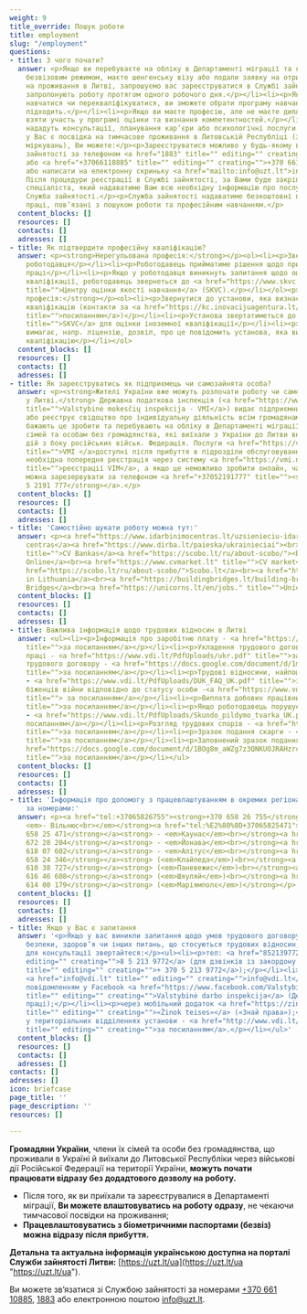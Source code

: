 ```yaml
---
weight: 9
title_override: Пошук роботи
title: employment
slug: "/employment"
questions:
- title: З чого почати?
  answer: <p>Якщо ви перебуваєте на обліку в Департаменті міграції та користуєтесь
    безвізовим режимом, маєте шенгенську візу або подали заявку на отримання дозволу
    на проживання в Литві, запрошуємо вас зареєструватися в Службі зайнятості:</p><ul><li><p>Вам
    запропонують роботу протягом одного робочого дня.</p></li><li><p>Якщо ви хочете
    навчатися чи перекваліфікуватися, ви зможете обрати програму навчання, яка вам
    підходить.</p></li><li><p>Якщо ви маєте професію, але не маєте диплома, ви зможете
    взяти участь у програмі оцінки та визнання компетентностей.</p></li><li><p>Вам
    нададуть консультації, планування кар’єри або психологічні послуги.</p></li></ul><p>Якщо
    у Вас є посвідка на тимчасове проживання в Литовській Республіці (з гуманітарних
    міркувань), Ви можете:</p><p>Зареєструватися можливо у будь-якому відділенні Служби
    зайнятості за телефоном <a href="1883" title="" editing="" creating="">1883</a>
    або <a href="+37066110885" title="" editing="" creating="">+370 661 10885</a>,
    або написати на електронну скриньку <a href="mailto:info@uzt.lt">info@uzt.lt</a>.
    Після процедури реєстрації в Службі зайнятості, за Вами буде закріплено конкретного
    спеціаліста, який надаватиме Вам всю необхідну інформацію про послуги, які надає
    Служба зайнятості.</p><p>Служба зайнятості надаватиме безкоштовні послуги на ринку
    праці, пов’язані з пошуком роботи та професійним навчанням.</p>
  content_blocks: []
  resources: []
  contacts: []
  adresses: []
- title: Як підтвердити професійну кваліфікацію?
  answer: <p><strong>Нерегульована професія:</strong></p><ol><li><p>Звернутися до
    роботодавця</p></li><li><p>Роботодавець прийматиме рішення щодо придатності до
    праці</p></li><li><p>Якщо у роботодавця виникнуть запитання щодо оцінки іноземної
    кваліфікації, роботодавець звернеться до <a href="https://www.skvc.lt/default/en/refugees-from-ukraine"
    title="">Центру оцінки якості навчання</a> (SKVC).</p></li></ol><p><strong>Регульована
    професія:</strong></p><ol><li><p>Звернутися до установи, яка визнає професійну
    кваліфікацію (контакти за <a href="https://kc.inovacijuagentura.lt/ukrainos-verslui/ukrainos-pilieciams-norintiems-dirbti-lietuvoje.html?lang=lt#:~:text=%D0%9A%D0%BE%D0%BD%D1%82%D0%B0%D0%BA%D1%82%D0%B8%20%D1%89%D0%BE%D0%B4%D0%BE%20%D0%B2%D0%B8%D0%B7%D0%BD%D0%B0%D0%BD%D0%BD%D1%8F%20%D1%80%D0%B5%D0%B3%D1%83%D0%BB%D1%8C%D0%BE%D0%B2%D0%B0%D0%BD%D0%B8%D1%85%20%D0%BF%D1%80%D0%BE%D1%84%D0%B5%D1%81%D1%96%D0%B9%3A"
    title="">посиланням</a>)</p></li><li><p>Установа звертатиметься до <a href="https://www.skvc.lt/default/en/refugees-from-ukraine"
    title="">SKVC</a> для оцінки іноземної кваліфікації</p></li><li><p>Якщо робота
    вимагає, напр. ліцензію, дозвіл, про це повідомить установа, яка визнала професійну
    кваліфікацію</p></li></ol>
  content_blocks: []
  resources: []
  contacts: []
  adresses: []
- title: Як зареєструватись як підприємець чи самозайнята особа?
  answer: <p><strong>Жителі України вже можуть розпочати роботу чи самозайнятість
    у Литві.</strong> Державна податкова інспекція (<a href="https://www.vmi.lt/evmi/en/home"
    title="">Valstybinė mokesčių inspekcija - VMI</a>) видає підприємницькі свідоцтва
    або реєструє свідоцтво про індивідуальну діяльність всім громадянам України, які
    бажають це зробити та перебувають на обліку в Департаменті міграції, членам їхніх
    сімей та особам без громадянства, які виїхали з України до Литви внаслідок військових
    дій з боку російських військ. Федерація. Послуги <a href="https://vmi.nemo-q.se/Booking/Booking/Index/vmi"
    title="">VMI </a>доступні після прибуття в підрозділи обслуговування. Для відвідування
    необхідна попередня реєстрація через систему <a href="https://vmi.nemo-q.se/Booking/Booking/Index/vmi"
    title="">реєстрації VIM</a>, а якщо це неможливо зробити онлайн, час прибуття
    можна зарезервувати за телефоном <a href="+37052191777" title=""><strong>+370
    5 2191 777</strong></a>.</p>
  content_blocks: []
  resources: []
  contacts: []
  adresses: []
- title: 'Самостійно шукати роботу можна тут:'
  answer: <p><a href="https://www.idarbinimocentras.lt/uzsienieciu-idarbinimas-lietuvoje/darbuotojai-is-ukrainos/">Įdarbinimo
    centras</a><a href="https://www.dirba.lt/paieska/ukrainieciai"><br></a><a href="https://ua.cvbankas.lt/"
    title="">CV Bankas</a><a href="https://scobo.lt/ru/about-scobo/"><br></a><a href="https://cvonline.lt/lt/search?limit=20&amp;offset=0&amp;suitableForRefugees=true">CV
    Online</a><br><a href="https://www.cvmarket.lt" title="">CV market</a><br><a href="https://www.dirba.lt/paieska/ukrainieciai">Dirba.lt</a><br><a
    href="https://scobo.lt/ru/about-scobo/">Scobo.lt</a><br><a href="https://workinlithuania.lt/">Work
    in Lithuania</a><br><a href="https://buildingbridges.lt/building-bridges-ukraine/">Building
    Bridges</a><br><a href="https://unicorns.lt/en/jobs." title="">Unicorns</a></p>
  content_blocks: []
  resources: []
  contacts: []
  adresses: []
- title: Важлива інформація щодо трудових відносин в Литві
  answer: <ul><li><p>Інформація про заробітню плату - <a href="https://www.vdi.lt/PdfUploads/DU_UK.pdf"
    title="">за посиланням</a></p></li><li><p>Укладення трудового договору й умови
    праці - <a href="https://www.vdi.lt/PdfUploads/ukr.pdf" title="">за посиланням</a></p></li><li><p>Зразок
    трудового договору - <a href="https://docs.google.com/document/d/1mhK3DrG3XzPakIGqFFxhLvvYPzd-rhb2/edit"
    title="">за посиланням</a></p></li><li><p>Трудові відносини, найпоширеніші запитання
    - <a href="https://www.vdi.lt/PdfUploads/DUK_FAQ_UK.pdf" title="">за посиланням</a></p></li><li><p>Підтримка
    біженців війни відповідно до статусу особи -<a href="https://www.vdi.lt/PdfUploads/Parama_UKR.pdf"
    title=""> за посиланням</a></p></li><li><p>Виплата добових працівникам - <a href="https://www.vdi.lt/PdfUploads/Del_dienpinigiu_UK.pdf"
    title="">за посиланням</a></p></li><li><p>Якщо роботодавець порушує Трудовий кодекс
    - <a href="https://www.vdi.lt/PdfUploads/Skundo_pildymo_tvarka_UK.pdf" title="">за
    посиланням</a></p></li><li><p>Розгляд трудових спорів - <a href="https://www.vdi.lt/PdfUploads/DGK_pildymo_tvarka_LDC_UK.pdf"
    title="">за посиланням</a></p></li><li><p>Зразок подання скарги - <a href="https://docs.google.com/document/d/1xixoE4NmcGaaExP70hsykn3_9WAglJcc/edit"
    title="">за посиланням</a></p></li><li><p>Заповнений зразок подання скарги - <a
    href="https://docs.google.com/document/d/1BOg8m_aWZg7z3QNKUOJRAHzrc28OnInK/edit"
    title="">за посиланням</a></p></li></ul>
  content_blocks: []
  resources: []
  contacts: []
  adresses: []
- title: 'Інформація про допомогу з працевлаштуванням в окремих регіонах та містах
    за номерами:'
  answer: <p><a href="tel:+37065826755"><strong>+370 658 26 755</strong></a><strong>
    <em>- Вільнюс<br></em></strong><a href="tel:%E2%80%8D+37065825471"><strong><em>‍</em>+370
    658 25 471</strong></a><strong> - <em>Каунас</em><br></strong><a href="tel:+37067228204"><strong>+370
    672 28 204</strong></a><strong> - <em>Йонава</em><br></strong><a href="tel:+37061807602"><strong>+370
    618 07 602</strong></a><strong> - <em>Алітус</em><br></strong><a href="tel:+37065824346"><strong>+370
    658 24 346</strong></a><strong> (<em>Клайпеда</em>)<br></strong><a href="tel:+37061038727"><strong>+370
    610 38 727</strong></a><strong> (<em>Паневежис</em>)<br></strong><a href="tel:+37061646608"><strong>+370
    616 46 608</strong></a><strong> (<em>Шяуляй</em>)<br></strong><a href="tel:+37061400179"><strong>+370
    614 00 179</strong></a><strong> (<em>Маріямполє</em>)</strong></p>
  content_blocks: []
  resources: []
  contacts: []
  adresses: []
- title: Якщо у Вас є запитання
  answer: '<p>Якщо у вас виникли запитання щодо умов трудового договору, оплати праці,
    безпеки, здоров’я чи інших питань, що стосуються трудових відносин, будь ласка,
    для консультації звертайтеся:</p><ul><li><p>тел: <a href="852139772" title=""
    editing="" creating="">8 5 213 9772</a> (для дзвінків із закордону <a href="+37052139772"
    title="" editing="" creating="">+ 370 5 213 9772</a>);</p></li><li><p>ел. поштою:
    <a href="info@vdi.lt" title="" editing="" creating="">info@vdi.lt</a>;</p></li><li><p>приватним
    повідомленням у Facebook <a href="https://www.facebook.com/ValstybineDarboInspekcija"
    title="" editing="" creating="">Valstybinė darbo inspekcija</a> (Державна інспекція
    праці);</p></li><li><p>через мобільний додаток <a href="https://zinokteises.delfi.lt/"
    title="" editing="" creating="">«Žinok teises»</a> («Знай права»);</p></li><li><p>безпосередньо
    у територіальних відділеннях установи - <a href="http://www.vdi.lt/Personalas/Index"
    title="" editing="" creating="">за посиланням</a>.</p></li></ul>'
  content_blocks: []
  resources: []
  contacts: []
  adresses: []
contacts: []
adresses: []
icon: briefcase
page_title: ''
page_description: ''
resources: []

---
```

**Громадяни України**, члени їх сімей та особи без громадянства, що проживали в Україні й виїхали до Литовської Республіки через військові дії Російської Федерації на території України, **можуть почати працювати відразу без додадтового дозволу на роботу.**

* Після того, як ви приїхали та зареєструвалися в Департаменті міграції, **Ви можете влаштовуватись на роботу одразу**, не чекаючи тимчасової посвідки на проживання;
* **Працевлаштовуватись з біометричними паспортами (безвіз) можна відразу після прибуття.**

**Детальна та актуальна інформація українською доступна на порталі Служби зайнятості Литви:** [https://uzt.lt/ua](https://uzt.lt/ua "https://uzt.lt/ua").

Ви можете зв’язатися зі Службою зайнятості за номерами [+370 661 10885](tel:+37066110885), [1883](tel:1883) або електронною поштою [info@uzt.lt](mailto:info@uzt.lt).
